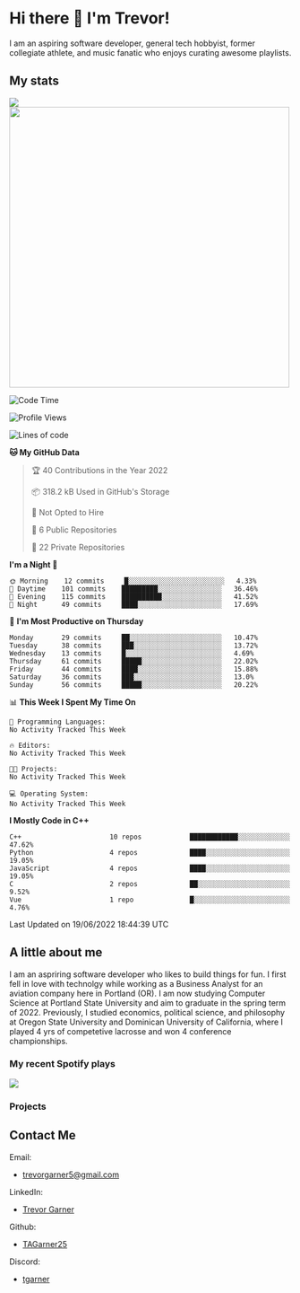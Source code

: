 # Hi there 👋 I'm Trevor!

<!-- brief description -->
I am an aspiring software developer, general tech hobbyist, former collegiate athlete, and music fanatic who enjoys curating awesome playlists.

<!-- Start Coding Stats -->
## My stats
<a href="https://github.com/tagarner25">
  <img align="center" src="https://github-readme-stats.vercel.app/api/top-langs/?username=tagarner25&theme=vue-dark&layout=compact" />
<a href="https://github.com/tagarner25">
  <img align="center" src="https://github-readme-streak-stats.herokuapp.com/?user=tagarner25&theme=vue-dark" width="500" />
</a>
</a>
<!-- <a href="https://github.com/tagarner25">
  <img align="center" src="https://github-readme-stats.vercel.app/api?username=tagarner25&count_private=true&theme=vue-dark&show_icons=true" />
<a /> -->
<!-- Languages WakaTime -->
<!-- <a href="https://wakatime.com"><img src="https://wakatime.com/share/@tagarner25/e28d9d0c-fe43-400a-9619-8a6f77810857.png" /></a> -->

<!--START_SECTION:waka-->
![Code Time](http://img.shields.io/badge/Code%20Time-0%20secs-blue)

![Profile Views](http://img.shields.io/badge/Profile%20Views-1-blue)

![Lines of code](https://img.shields.io/badge/From%20Hello%20World%20I%27ve%20Written-107%20Thousand%20lines%20of%20code-blue)

**🐱 My GitHub Data** 

> 🏆 40 Contributions in the Year 2022
 > 
> 📦 318.2 kB Used in GitHub's Storage 
 > 
> 🚫 Not Opted to Hire
 > 
> 📜 6 Public Repositories 
 > 
> 🔑 22 Private Repositories  
 > 
**I'm a Night 🦉** 

```text
🌞 Morning    12 commits     █░░░░░░░░░░░░░░░░░░░░░░░░   4.33% 
🌆 Daytime    101 commits    █████████░░░░░░░░░░░░░░░░   36.46% 
🌃 Evening    115 commits    ██████████░░░░░░░░░░░░░░░   41.52% 
🌙 Night      49 commits     ████░░░░░░░░░░░░░░░░░░░░░   17.69%

```
📅 **I'm Most Productive on Thursday** 

```text
Monday       29 commits     ██░░░░░░░░░░░░░░░░░░░░░░░   10.47% 
Tuesday      38 commits     ███░░░░░░░░░░░░░░░░░░░░░░   13.72% 
Wednesday    13 commits     █░░░░░░░░░░░░░░░░░░░░░░░░   4.69% 
Thursday     61 commits     █████░░░░░░░░░░░░░░░░░░░░   22.02% 
Friday       44 commits     ████░░░░░░░░░░░░░░░░░░░░░   15.88% 
Saturday     36 commits     ███░░░░░░░░░░░░░░░░░░░░░░   13.0% 
Sunday       56 commits     █████░░░░░░░░░░░░░░░░░░░░   20.22%

```


📊 **This Week I Spent My Time On** 

```text
💬 Programming Languages: 
No Activity Tracked This Week

🔥 Editors: 
No Activity Tracked This Week

🐱‍💻 Projects: 
No Activity Tracked This Week

💻 Operating System: 
No Activity Tracked This Week

```

**I Mostly Code in C++** 

```text
C++                      10 repos            ████████████░░░░░░░░░░░░░   47.62% 
Python                   4 repos             ████░░░░░░░░░░░░░░░░░░░░░   19.05% 
JavaScript               4 repos             ████░░░░░░░░░░░░░░░░░░░░░   19.05% 
C                        2 repos             ██░░░░░░░░░░░░░░░░░░░░░░░   9.52% 
Vue                      1 repo              █░░░░░░░░░░░░░░░░░░░░░░░░   4.76%

```



 Last Updated on 19/06/2022 18:44:39 UTC
<!--END_SECTION:waka-->
  
<!-- End Coding Stats -->
  
<!-- table of contents -->

<!-- about me -->
## A little about me
I am an aspriring software developer who likes to build things for fun. I first fell in love with technolgy while working as a Business Analyst for an aviation company here in Portland (OR). I am now studying Computer Science at Portland State University and aim to graduate in the spring term of 2022. Previously, I studied economics, political science, and philosophy at Oregon State University and Dominican University of California, where I played 4 yrs of competetive lacrosse and won 4 conference championships.


<!-- ⚡ Fell in love with technology while managing the development of an automated document management system using Microsoft Sharepoint, Outlook, and Adobe Sign
- 🌱 I’m currently learning Computer Science at Portland State University
- 🌱 I previously studied Economics, Political Science, and Philosophy at Oregon State University and Dominican University of California
- 🔭 I’m currently working on C++ programs for my studies
- 🔭 I’m currently working on creating my own github pages website to host my portfolio and resume
- 🤔 I’m looking for help with career ideas and how i can best help serve the dev community
- ⚡ Fun fact: I played lacrosse for 13 years, 4 yrs of which were for ncaa schools
- ⚡ Fun fact: I am the oldest of 3 children
- ⚡ Fun fact: I have over 11,000 songs in my spotify library and over 1,000 playlists -->

### My recent Spotify plays
<a href="https://open.spotify.com/user/537phlhwfk88qqbe8l0j5915p">
  <img align="center" src="https://spotify-recently-played-readme.vercel.app/api?user=537phlhwfk88qqbe8l0j5915p&count=5&width=1000" />
</a>

### Projects

## Contact Me
Email:
  - trevorgarner5@gmail.com
  <!-- - trevor@trevorgarner.org -->

LinkedIn:
  - [Trevor Garner](https://www.linkedin.com/in/trevor-garner-4/)

Github:
  - [TAGarner25](https://github.com/TAGarner25)

<!-- Twitter:
  - [Trevor_5](https://twitter.com/Trevor_5) -->

Discord:
  - [tgarner](https://discordapp.com/users/491416520778448906/)

<!--
**TAGarner25/TAGarner25** is a ✨ _special_ ✨ repository because its `README.md` (this file) appears on your GitHub profile.

Here are some ideas to get you started:

- 🔭 I’m currently working on ...
- 🌱 I’m currently learning computer science at Portland State University
- 👯 I’m looking to collaborate on ...
- 🤔 I’m looking for help with ...
- 💬 Ask me about ...
- 📫 How to reach me: ...
- 😄 Pronouns: ...
- ⚡ Fun fact: I played lacrosse for 4 years at the NCAA level 

During my time there I was fortunate enough to experience the many departments of the company (engineering, finance, management, manufacturing, and production), all of which aided my understanding of many key business drivers in order to develop an automated document management system using Microsoft Sharepoint, Outlook, and Adobe Sign. Because of this experience, 

wakatime
<a href="https://github.com/tagarner25">
  <img align="center" src="https://github-readme-stats.vercel.app/api/wakatime?username=tagarner25&theme=vue-dark&hide_title=true" />
</a>

languages
<a href="https://github.com/tagarner25">
  <img align="center" src="https://github-readme-stats.vercel.app/api/top-langs/?username=tagarner25&theme=vue-dark&layout=compact" />
</a>

streak
</a>
<a href="https://github.com/tagarner25">
  <img align="center" src="https://github-readme-streak-stats.herokuapp.com/?user=tagarner25&theme=vue-dark" />
</a>

-->
